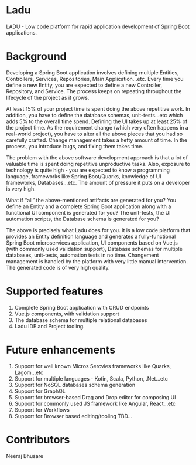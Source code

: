 # Ladu
LADU - Low code platform for rapid application development of Spring Boot applications.

# Background
Developing a Spring Boot application involves defining multiple Entities, Controllers, Services, Repositories, Main Application...etc. Every time you define a new Entity, you are expected to define a new Controller, Repository, and Service. The process keeps on repeating throughout the lifecycle of the project as it grows. 

At least 15% of your project time is spent doing the above repetitive work. In addition, you have to define the database schemas, unit-tests...etc which adds 5% to the overall time spend. Defining the UI takes up at least 25% of the project time. As the requirement change (which very often happens in a real-world project), you have to alter all the above pieces that you had so carefully crafted. Change management takes a hefty amount of time. In the process, you introduce bugs, and fixing them takes time. 

The problem with the above software development approach is that a lot of valuable time is spent doing repetitive unproductive tasks. Also, exposure to technology is quite high - you are expected to know a programming language, frameworks like Spring Boot/Quarks, knowledge of UI frameworks, Databases...etc. The amount of pressure it puts on a developer is very high.

What if “all” the above-mentioned artifacts are generated for you? You define an Entity and a complete Spring Boot application along with a functional UI component is generated for you? The unit-tests, the UI automation scripts, the Database schema is generated for you?

The above is precisely what Ladu does for you. It is a low code platform that provides an Entity definition language and generates a fully-functional Spring Boot microservices application, UI components based on Vue.js (with commonly used validation support), Database schemas for multiple databases, unit-tests, automation tests in no time. Changement management is handled by the platform with very little manual intervention. The generated code is of very high quality.

# Supported features
1. Complete Spring Boot application with CRUD endpoints
2. Vue.js components, with validation support
3. The database schema for multiple relational databases
4. Ladu IDE and Project tooling.

# Future enhancements
1. Support for well known Micros Sercvies frameworks like  Quarks, Lagom...etc
2. Support for multiple languages - Kotin, Scala, Python, .Net...etc
3. Support for NoSQL databases schema generation
4. Support for GraphQL
5. Support for browser-based Drag and Drop editor for composing UI 
6. Support for commonly used JS framework like Angular, React...etc
7. Support for Workflows
8. Support for Browser based editing/tooling
TBD...


# Contributors
Neeraj Bhusare 
